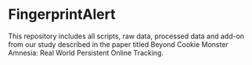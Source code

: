 # FingerprintAlert

This repository includes all scripts, raw data, processed data and add-on from our study described in the paper titled Beyond Cookie Monster Amnesia: Real World Persistent Online Tracking.
